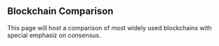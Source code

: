 ## Blockchain Comparison
This page will host a comparison of most widely used blockchains with special emphasiz on consensus.
